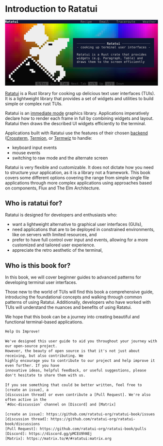 # Introduction to Ratatui

![Demo](https://raw.githubusercontent.com/ratatui-org/ratatui/images/examples/demo2.gif)

[Ratatui] is a Rust library for cooking up delicious text user interfaces (TUIs). It is a
lightweight library that provides a set of widgets and utilities to build simple or complex rust
TUIs.

Ratatui is an [immediate mode] graphics library. Applications imperatively declare how to render
each frame in full by combining widgets and layout. Ratatui then draws the described UI widgets
efficiently to the terminal.

Applications built with Ratatui use the features of their chosen [backend] ([Crossterm], [Termion],
or [Termwiz] to handle:

- keyboard input events
- mouse events
- switching to raw mode and the alternate screen

Ratatui is very flexible and customizable. It does not dictate how you need to structure your
application, as it is a library not a framework.
This book covers some different options covering the range from simple single file applications
through more complex applications using approaches based on components, Flux and The Elm
Architecture.

## Who is ratatui for?

Ratatui is designed for developers and enthusiasts who:

- want a lightweight alternative to graphical user interfaces (GUIs),
- need applications that are to be deployed in constrained environments, like on servers with
  limited resources, and
- prefer to have full control over input and events, allowing for a more customized and tailored
  user experience.
- appreciate the retro aesthetic of the terminal,

## Who is this book for?

In this book, we will cover beginner guides to advanced patterns for developing terminal user
interfaces.

Those new to the world of TUIs will find this book a comprehensive guide, introducing the
foundational concepts and walking through common patterns of using Ratatui. Additionally, developers
who have worked with TUIs will understand the nuances and benefits of using Ratatui.

We hope that this book can be a journey into creating beautiful and functional terminal-based
applications.

[immediate mode]: <https://en.wikipedia.org/wiki/Immediate_mode_(computer_graphics)>
[backend]: ./concepts/backends
[Ratatui]: <https://crates.io/crates/ratatui>
[Crossterm]: <https://crates.io/crates/crossterm>
[Termion]: <https://crates.io/crates/termion>
[Termwiz]: <https://crates.io/crates/termwiz>

```admonish note
Help Us Improve!

We've designed this user guide to aid you throughout your journey with our open-source project.
However, the beauty of open source is that it's not just about receiving, but also contributing. We
highly encourage you to contribute to our project and help improve it even further. If you have
innovative ideas, helpful feedback, or useful suggestions, please don't hesitate to share them with us.

If you see something that could be better written, feel free to [create an issue], a
[discussion thread] or even contribute a [Pull Request]. We're also often active in the
`#doc-discussion` channel on [Discord] and [Matrix]

[create an issue]: https://github.com/ratatui-org/ratatui-book/issues
[discussion thread]: https://github.com/ratatui-org/ratatui-book/discussions
[Pull Request]: https://github.com/ratatui-org/ratatui-book/pulls
[Discord]: https://discord.gg/pMCEU9hNEj
[Matrix]: https://matrix.to/#/#ratatui:matrix.org
```
